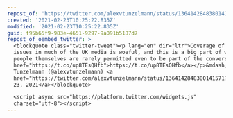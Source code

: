 ```yaml
---
repost_of: 'https://twitter.com/alexvtunzelmann/status/1364142848380141571'
created: '2021-02-23T10:25:22.835Z'
modified: '2021-02-23T10:25:22.835Z'
guid: f95b65f9-983e-4651-9297-9a091b5187d7
repost_of_oembed_twitter: >
  <blockquote class="twitter-tweet"><p lang="en" dir="ltr">Coverage of trans
  issues in much of the UK media is woeful, and this is a big part of why. Trans
  people themselves are rarely permitted even to be part of the conversation. <a
  href="https://t.co/up8TEsQHfb">https://t.co/up8TEsQHfb</a></p>&mdash; Alex von
  Tunzelmann (@alexvtunzelmann) <a
  href="https://twitter.com/alexvtunzelmann/status/1364142848380141571?ref_src=twsrc%5Etfw">February
  23, 2021</a></blockquote>

  <script async src="https://platform.twitter.com/widgets.js"
  charset="utf-8"></script>
---
```

 
